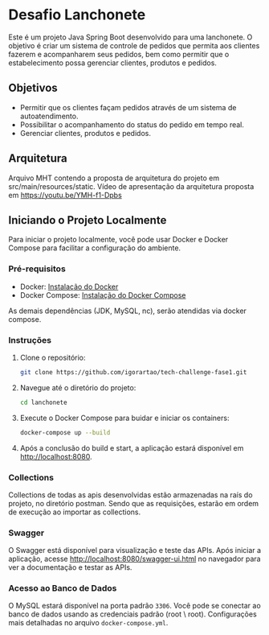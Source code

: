 # Desafio Lanchonete

Este é um projeto Java Spring Boot desenvolvido para uma lanchonete. O objetivo é criar um sistema de controle de pedidos que permita aos clientes fazerem e acompanharem seus pedidos, bem como permitir que o  estabelecimento possa gerenciar clientes, produtos e pedidos.

## Objetivos

- Permitir que os clientes façam pedidos através de um sistema de autoatendimento.
- Possibilitar o acompanhamento do status do pedido em tempo real.
- Gerenciar clientes, produtos e pedidos.

## Arquitetura

Arquivo MHT contendo a proposta de arquitetura do projeto em src/main/resources/static.
Vídeo de apresentação da arquitetura proposta em https://youtu.be/YMH-f1-Dpbs
## Iniciando o Projeto Localmente

Para iniciar o projeto localmente, você pode usar Docker e Docker Compose para facilitar a configuração do ambiente.

### Pré-requisitos

- Docker: [Instalação do Docker](https://docs.docker.com/get-docker/)
- Docker Compose: [Instalação do Docker Compose](https://docs.docker.com/compose/install/)


As demais dependências (JDK, MySQL, nc), serão atendidas via docker compose.

### Instruções

1. Clone o repositório:

    ```bash
    git clone https://github.com/igorartao/tech-challenge-fase1.git
    ```

2. Navegue até o diretório do projeto:

    ```bash
    cd lanchonete
    ```

3. Execute o Docker Compose para buidar e iniciar os containers:

    ```bash
    docker-compose up --build
    ```

4. Após a conclusão do build e start, a aplicação estará disponível em [http://localhost:8080](http://localhost:8080).

### Collections

Collections de todas as apis desenvolvidas estão armazenadas na raís do projeto, no diretório postman. Sendo que as requisições, estarão em ordem de execução ao importar as collections.

### Swagger

O Swagger está disponível para visualização e teste das APIs. Após iniciar a aplicação, acesse [http://localhost:8080/swagger-ui.html](http://localhost:8080/swagger-ui.html) no navegador para ver a documentação e testar as APIs.

### Acesso ao Banco de Dados

O MySQL estará disponível na porta padrão `3306`. Você pode se conectar ao banco de dados usando as credenciais padrão (root \ root). Configurações mais detalhadas no arquivo `docker-compose.yml`.
